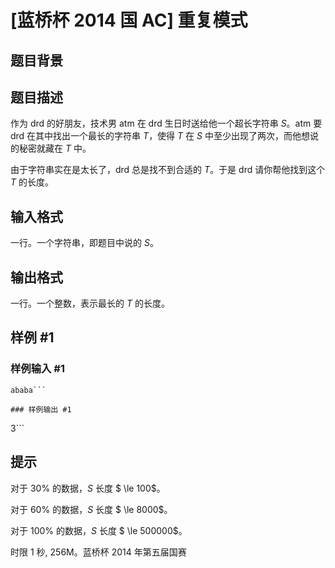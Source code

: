 # [蓝桥杯 2014 国 AC] 重复模式

## 题目背景



## 题目描述

作为 drd 的好朋友，技术男 atm 在 drd 生日时送给他一个超长字符串 $S$。atm 要 drd 在其中找出一个最长的字符串 $T$，使得 $T$ 在 $S$ 中至少出现了两次，而他想说的秘密就藏在 $T$ 中。

由于字符串实在是太长了，drd 总是找不到合适的 $T$。于是 drd 请你帮他找到这个 $T$ 的长度。

## 输入格式

一行。一个字符串，即题目中说的 $S$。

## 输出格式

一行。一个整数，表示最长的 $T$ 的长度。

## 样例 #1

### 样例输入 #1
```
ababa```

### 样例输出 #1

```
3```

## 提示

对于 $30\%$ 的数据，$S$ 长度 $ \le 100$。

对于 $60\%$ 的数据，$S$ 长度 $ \le 8000$。

对于 $100\%$ 的数据，$S$ 长度 $ \le 500000$。

时限 1 秒, 256M。蓝桥杯 2014 年第五届国赛
